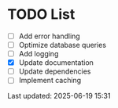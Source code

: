 # TODO List

- [ ] Add error handling
- [ ] Optimize database queries
- [ ] Add logging
- [x] Update documentation
- [ ] Update dependencies
- [ ] Implement caching

Last updated: 2025-06-19 15:31
